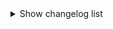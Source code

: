 <details><summary>Show changelog list</summary>

# 2.0.1
  + Other:
    - Compatibility fixes
        - Removed the `resource/img/*` from Thunderstore files

# 2.0.0
  + Added 6 new colored suits:
    - `Blue (Light).png`
    - `Brown.png`
    - `Green (Light).png`
    - `Orange.png`
    - `Red (Dark).png`
    - `Red (Light).png`
  + Other:
    - Fixed folder structure
    - Deleted `!less-suits.txt`
  + **Every single one of the textures present in this mod got completely revamped, polished, remaked and fixed.**

## Colored Suits

| **OLD** | **NEW** |
| :--------: | :--------: |
| ![black_old.png](https://raw.githubusercontent.com/SKAREZ/SuitsPlus/2.0.0/resources/img/old/black_old.png) | ![black.png](https://raw.githubusercontent.com/SKAREZ/SuitsPlus/2.0.0/resources/img/black.png) |
| ![blue_old.png](https://raw.githubusercontent.com/SKAREZ/SuitsPlus/2.0.0/resources/img/old/blue_old.png) | ![blue.png](https://raw.githubusercontent.com/SKAREZ/SuitsPlus/2.0.0/resources/img/blue.png) |
| ![blue_dark_old.png](https://raw.githubusercontent.com/SKAREZ/SuitsPlus/2.0.0/resources/img/old/blue_dark_old.png) | ![blue_dark.png](https://raw.githubusercontent.com/SKAREZ/SuitsPlus/2.0.0/resources/img/blue_dark.png) |
| ![gray_old.png](https://raw.githubusercontent.com/SKAREZ/SuitsPlus/2.0.0/resources/img/old/gray_old.png) | ![gray.png](https://raw.githubusercontent.com/SKAREZ/SuitsPlus/2.0.0/resources/img/gray.png) |
| ![green_old.png](https://raw.githubusercontent.com/SKAREZ/SuitsPlus/2.0.0/resources/img/old/green_old.png) | ![green.png](https://raw.githubusercontent.com/SKAREZ/SuitsPlus/2.0.0/resources/img/green.png) |
| ![green_dark_old.png](https://raw.githubusercontent.com/SKAREZ/SuitsPlus/2.0.0/resources/img/old/green_dark_old.png) | ![green_dark.png](https://raw.githubusercontent.com/SKAREZ/SuitsPlus/2.0.0/resources/img/green_dark.png) |
| ![pink_old.png](https://raw.githubusercontent.com/SKAREZ/SuitsPlus/2.0.0/resources/img/old/pink_old.png) | ![pink.png](https://raw.githubusercontent.com/SKAREZ/SuitsPlus/2.0.0/resources/img/pink.png) |
| ![purple_old.png](https://raw.githubusercontent.com/SKAREZ/SuitsPlus/2.0.0/resources/img/old/purple_old.png) | ![purple.png](https://raw.githubusercontent.com/SKAREZ/SuitsPlus/2.0.0/resources/img/purple.png) |
| ![red_old.png](https://raw.githubusercontent.com/SKAREZ/SuitsPlus/2.0.0/resources/img/old/red_old.png) | ![red.png](https://raw.githubusercontent.com/SKAREZ/SuitsPlus/2.0.0/resources/img/red.png) |
| ![white_old.png](https://raw.githubusercontent.com/SKAREZ/SuitsPlus/2.0.0/resources/img/old/white_old.png) | ![white.png](https://raw.githubusercontent.com/SKAREZ/SuitsPlus/2.0.0/resources/img/white.png) |
| ![yellow_old.png](https://raw.githubusercontent.com/SKAREZ/SuitsPlus/2.0.0/resources/img/old/yellow_old.png) | ![yellow.png](https://raw.githubusercontent.com/SKAREZ/SuitsPlus/2.0.0/resources/img/yellow.png) |

## Custom Suits

| **OLD** | **NEW** |
| :--------: | :--------: |
| ![marlo_old.png](https://raw.githubusercontent.com/SKAREZ/SuitsPlus/2.0.0/resources/img/old/marlo_old.png) | ![marlo.png](https://raw.githubusercontent.com/SKAREZ/SuitsPlus/2.0.0/resources/img/marlo.png) |
| ![lacoste_tn_old.png](https://raw.githubusercontent.com/SKAREZ/SuitsPlus/2.0.0/resources/img/old/lacoste_tn_old.png) | ![lacoste_tn.png](https://raw.githubusercontent.com/SKAREZ/SuitsPlus/2.0.0/resources/img/lacoste_tn.png) |

# 1.2.2
+ Other:
  - Fixed `README.md`
  - Fixed `manifest.json`
# 1.2.0
+ Added 1 new custom suits:
  - `Lacoste TN.png`
+ Tanks or "Backpacks" are now colored with the same color of a colored suit
# 1.1.0
+ Added 1 new custom suits:
  - `Marlo.png`
# 1.0.0
+ Release

</details>
